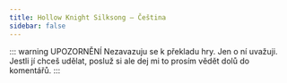 ```yaml
---
title: Hollow Knight Silksong – Čeština
sidebar: false
---
```


::: warning UPOZORNĚNÍ
Nezavazuju se k překladu hry. Jen o ní uvažuji. Jestli jí chceš udělat, posluž si ale dej mi to prosím vědět dolů do komentářů.
:::
